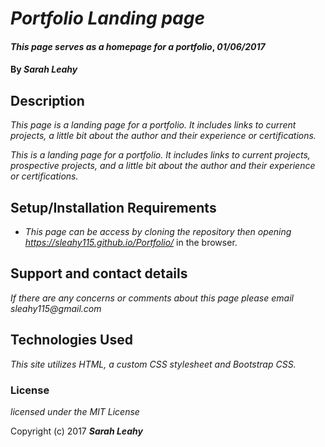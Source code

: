 # _Portfolio Landing page_

#### _This page serves as a homepage for a portfolio_, _01/06/2017_

#### By _**Sarah Leahy**_

## Description

_This page is a landing page for a portfolio. It includes links to current projects, a little bit about the author and their experience or certifications._

_This is a landing page for a portfolio. It includes links to current projects, prospective projects, and  a little bit about the author and their experience or certifications._

## Setup/Installation Requirements
* _This page can be access by cloning the repository then opening https://sleahy115.github.io/Portfolio/_ in the browser.

## Support and contact details

_If there are any concerns or comments about this page please email sleahy115@gmail.com_

## Technologies Used

_This site utilizes HTML, a custom CSS stylesheet and Bootstrap CSS._

### License

*licensed under the MIT License*

Copyright (c) 2017 **_Sarah Leahy_**
